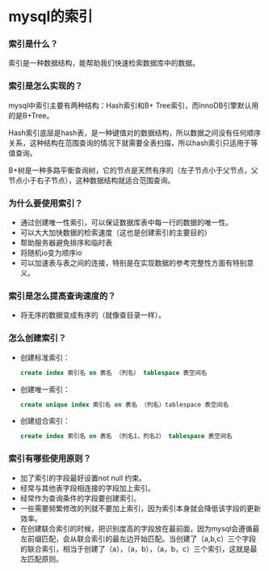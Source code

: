 # mysql的索引

### 索引是什么？

索引是一种数据结构，能帮助我们快速检索数据库中的数据。

### 索引是怎么实现的？

mysql中索引主要有两种结构：Hash索引和B+ Tree索引，而InnoDB引擎默认用的是B+Tree。

Hash索引底层是hash表，是一种键值对的数据结构，所以数据之间没有任何顺序关系，这种结构在范围查询的情况下就需要全表扫描，所以hash索引只适用于等值查询。

B+树是一种多路平衡查询树，它的节点是天然有序的（左子节点小于父节点，父节点小于右子节点），这种数据结构就适合范围查询。

### 为什么要使用索引？

- 通过创建唯一性索引，可以保证数据库表中每一行的数据的唯一性。
- 可以大大加快数据的检索速度（这也是创建索引的主要目的）
- 帮助服务器避免排序和临时表
- 将随机io变为顺序io
- 可以加速表与表之间的连接，特别是在实现数据的参考完整性方面有特别意义。

### 索引是怎么提高查询速度的？

- 将无序的数据变成有序的（就像查目录一样）。

### 怎么创建索引？

- 创建标准索引：

  ```sql
  create index 索引名 on 表名 （列名） tablespace 表空间名
  ```

- 创建唯一索引：

  ````sql
  create unique index 索引名 on 表名 （列名）tablespace 表空间名
  ````

- 创建组合索引：

  ````sql
  create index 索引名 on 表名 （列名1，列名2） tablespace 表空间名
  ````

### 索引有哪些使用原则？

- 加了索引的字段最好设置not null 约束。
- 经常与其他表字段相连接的字段加上索引。
- 经常作为查询条件的字段要创建索引。
- 一些需要频繁修改的列就不要加上索引，因为索引本身就会降低该字段的更新效率。
- 在创建联合索引的时候，把识别度高的字段放在最前面，因为mysql会遵循最左前缀匹配，会从联合索引的最左边开始匹配。当创建了（a,b,c）三个字段的联合索引，相当于创建了（a），（a，b），（a，b，c）三个索引，这就是最左匹配原则。



